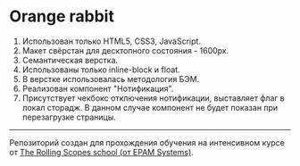 # Orange rabbit

1. Использован только HTML5, CSS3, JavaScript.
2. Макет свёрстан для десктопного состояния - 1600px.
3. Семантическая верстка.
4. Использованы только inline-block и float.
5. В верстке использовалась методология БЭМ.
6. Реализован компонент "Нотификация". 
7. Присутствует чекбокс отключения нотификации, выставляет флаг в локал сторадж. В данном случае компонент не будет показан при перезагрузке страницы.

---

Репозиторий создан для прохождения обучения на интенсивном курсе от [The Rolling Scopes school (от EPAM Systems)](https://school.rollingscopes.com).
